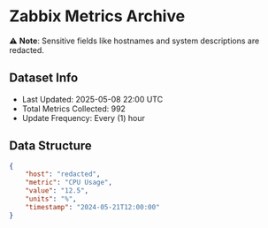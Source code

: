 # Zabbix Metrics Archive

⚠️ **Note**: Sensitive fields like hostnames and system descriptions are redacted.

## Dataset Info
- Last Updated: 2025-05-08 22:00 UTC
- Total Metrics Collected: 992
- Update Frequency: Every (1) hour

## Data Structure
```json
{
    "host": "redacted",
    "metric": "CPU Usage",
    "value": "12.5",
    "units": "%",
    "timestamp": "2024-05-21T12:00:00"
}
```
